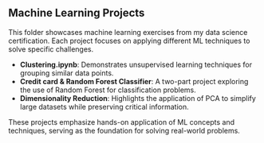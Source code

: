 ## Machine Learning Projects
This folder showcases machine learning exercises from my data science certification. Each project focuses on applying different ML techniques to solve specific challenges.

- **Clustering.ipynb**: Demonstrates unsupervised learning techniques for grouping similar data points.
- **Credit card & Random Forest Classifier**: A two-part project exploring the use of Random Forest for classification problems.
- **Dimensionality Reduction**: Highlights the application of PCA to simplify large datasets while preserving critical information.

These projects emphasize hands-on application of ML concepts and techniques, serving as the foundation for solving real-world problems.